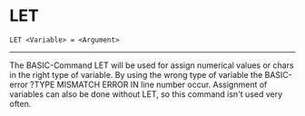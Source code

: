 # LET
```
LET <Variable> = <Argument>
```
---

The BASIC-Command LET will be used for assign numerical values or chars in the right type of variable. By using the wrong type of variable the BASIC-error ?TYPE MISMATCH ERROR IN line number occur. Assignment of variables can also be done without LET, so this command isn't used very often.
